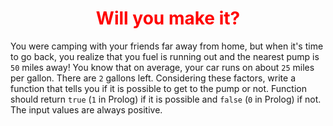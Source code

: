 <h1 style='color:#ff0000; text-align:center;'>Will you make it?</h1>

You were camping with your friends far away from home, but when it's time to go back, you realize that you fuel is running out and the nearest pump is ```50``` miles away! You know that on average, your car runs on about ```25``` miles per gallon. There are ```2``` gallons left. Considering these factors, write a function that tells you if it is possible to get to the pump or not. Function should return ``true`` (`1` in Prolog) if it is possible and ``false`` (`0` in Prolog) if not.
The input values are always positive.